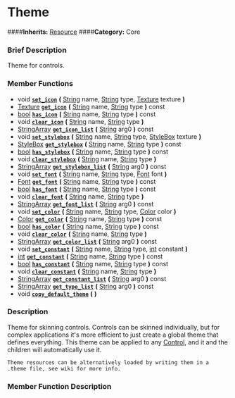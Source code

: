 #  Theme  
####**Inherits:** [Resource](class_resource)
####**Category:** Core

###  Brief Description  
Theme for controls.

###  Member Functions 
  * void  **[`set_icon`](#set_icon)**  **(** [String](class_string) name, [String](class_string) type, [Texture](class_texture) texture  **)**
  * [Texture](class_texture)  **[`get_icon`](#get_icon)**  **(** [String](class_string) name, [String](class_string) type  **)** const
  * [bool](class_bool)  **[`has_icon`](#has_icon)**  **(** [String](class_string) name, [String](class_string) type  **)** const
  * void  **[`clear_icon`](#clear_icon)**  **(** [String](class_string) name, [String](class_string) type  **)**
  * [StringArray](class_stringarray)  **[`get_icon_list`](#get_icon_list)**  **(** [String](class_string) arg0  **)** const
  * void  **[`set_stylebox`](#set_stylebox)**  **(** [String](class_string) name, [String](class_string) type, [StyleBox](class_stylebox) texture  **)**
  * [StyleBox](class_stylebox)  **[`get_stylebox`](#get_stylebox)**  **(** [String](class_string) name, [String](class_string) type  **)** const
  * [bool](class_bool)  **[`has_stylebox`](#has_stylebox)**  **(** [String](class_string) name, [String](class_string) type  **)** const
  * void  **[`clear_stylebox`](#clear_stylebox)**  **(** [String](class_string) name, [String](class_string) type  **)**
  * [StringArray](class_stringarray)  **[`get_stylebox_list`](#get_stylebox_list)**  **(** [String](class_string) arg0  **)** const
  * void  **[`set_font`](#set_font)**  **(** [String](class_string) name, [String](class_string) type, [Font](class_font) font  **)**
  * [Font](class_font)  **[`get_font`](#get_font)**  **(** [String](class_string) name, [String](class_string) type  **)** const
  * [bool](class_bool)  **[`has_font`](#has_font)**  **(** [String](class_string) name, [String](class_string) type  **)** const
  * void  **[`clear_font`](#clear_font)**  **(** [String](class_string) name, [String](class_string) type  **)**
  * [StringArray](class_stringarray)  **[`get_font_list`](#get_font_list)**  **(** [String](class_string) arg0  **)** const
  * void  **[`set_color`](#set_color)**  **(** [String](class_string) name, [String](class_string) type, [Color](class_color) color  **)**
  * [Color](class_color)  **[`get_color`](#get_color)**  **(** [String](class_string) name, [String](class_string) type  **)** const
  * [bool](class_bool)  **[`has_color`](#has_color)**  **(** [String](class_string) name, [String](class_string) type  **)** const
  * void  **[`clear_color`](#clear_color)**  **(** [String](class_string) name, [String](class_string) type  **)**
  * [StringArray](class_stringarray)  **[`get_color_list`](#get_color_list)**  **(** [String](class_string) arg0  **)** const
  * void  **[`set_constant`](#set_constant)**  **(** [String](class_string) name, [String](class_string) type, [int](class_int) constant  **)**
  * [int](class_int)  **[`get_constant`](#get_constant)**  **(** [String](class_string) name, [String](class_string) type  **)** const
  * [bool](class_bool)  **[`has_constant`](#has_constant)**  **(** [String](class_string) name, [String](class_string) type  **)** const
  * void  **[`clear_constant`](#clear_constant)**  **(** [String](class_string) name, [String](class_string) type  **)**
  * [StringArray](class_stringarray)  **[`get_constant_list`](#get_constant_list)**  **(** [String](class_string) arg0  **)** const
  * [StringArray](class_stringarray)  **[`get_type_list`](#get_type_list)**  **(** [String](class_string) arg0  **)** const
  * void  **[`copy_default_theme`](#copy_default_theme)**  **(** **)**

###  Description  
Theme for skinning controls. Controls can be skinned individually, but for complex applications it's more efficient to just create a global theme that defines everything. This theme can be applied to any [Control](class_control), and it and the children will automatically use it.

	Theme resources can be alternatively loaded by writing them in a .theme file, see wiki for more info.

###  Member Function Description  
